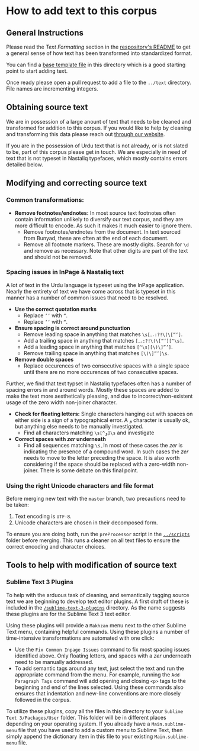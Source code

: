 # How to add text to this corpus

## General Instructions

Please read the *Text Formatting* section in the [respository's README](../README.md) to get a general sense of how text has been transformed into standardized format.

You can find a [base template file](base-template.xml) in this directory which is a good starting point to start adding text.

Once ready please open a pull request to add a file to the `../text` directory. File names are incrementing integers.

## Obtaining source text

We are in possession of a large anount of text that needs to be cleaned and transformed for addition to this corpus. If you would like to help by cleaning and transforming this data please reach out [through our website](https://matnsaz.net/en/contact).

If you are in the possession of Urdu text that is not already, or is not slated to be, part of this corpus please get in touch. We are especially in need of text that is not typeset in Nastaliq typefaces, which mostly contains errors detailed below.

## Modifying and correcting source text

### Common transformations:

- **Remove footnotes/endnotes:** In most source text footnotes often contain information unlikely to diversify our text corpus, and they are more difficult to encode. As such it makes it much easier to ignore them.
  - Remove footnotes/endnotes from the document. In text sourced from Bunyad, these are often at the end of each document.
  - Remove all footnote markers. These are mostly digits. Search for `\d` and remove as necessary. Note that other digits are part of the text and should not be removed.

### Spacing issues in InPage & Nastaliq text

A lot of text in the Urdu language is typeset using the InPage application. Nearly the entirety of text we have come across that is typeset in this manner has a number of common issues that need to be resolved.

- **Use the correct quotation marks**
  - Replace `’’` with `”`.
  - Replace `‘‘` with `“`.
- **Ensure spacing is correct around punctuation**
  - Remove leading space in anything that matches `\s[۔،:?!\(\[“‘]`.
  - Add a trailing space in anything that matches `[۔،:?!\(\[“‘][^\s]`.
  - Add a leading space in anything that matches `[^\s][\)\]”’]`.
  - Remove trailing space in anything that matches `[\)\]”’]\s`.
- **Remove double spaces**
  - Replace occurences of two consecutive spaces with a single space until there are no more occurences of two consecutive spaces.

Further, we find that text typset in Nastaliq typefaces often has a number of spacing errors in and around words. Mostly these spaces are added to make the text more aesthetically pleasing, and due to incorrect/non-existent usage of the zero width non-joiner character. 

- **Check for floating letters:** Single characters hanging out with spaces on either side is a sign of a typographical error. A `و` character is usually ok, but anything else needs to be manually investigated.
  - Find all characters matching `\s[^و]\s` and investigate
- **Correct spaces with *zer* underneath**
  - Find all sequences matching `\sِ`. In most of these cases the *zer* is indicating the presence of a compound word. In such cases the *zer* needs to move to the letter preceding the space. It is also worth considering if the space should be replaced with a zero-width non-joiner. There is some debate on this final point.

### Using the right Unicode characters and file format

Before merging new text with the `master` branch, two precautions need to be taken:
1. Text encoding is `UTF-8`. 
2. Unicode characters are chosen in their decomposed form. 

To ensure you are doing both, run the `preProcessor` script in the [`../scripts`](/scripts) folder before merging. This runs a cleaner on all text files to ensure the correct encoding and character choices. 

## Tools to help with modification of source text

### Sublime Text 3 Plugins

To help with the arduous task of cleaning, and semantically tagging source text we are beginning to develop text editor plugins. A first draft of these is included in the [`/sublime-text-3-plugins`](/sublime-text-3-plugins) directory. As the name suggests these plugins are for the Sublime Text 3 text editor.

Using these plugins will provide a `Makhzan` menu next to the other Sublime Text menu, containing helpful commands. Using these plugins a number of time-intensive transformations are automated with one click:
- Use the `Fix Common Inpage Issues` command to fix most spacing issues identified above. Only floating letters, and spaces with a *zer* underneath need to be manually addressed.
- To add semantic tags around any text, just select the text and run the appropriate command from the menu. For example, running the `Add Paragraph Tags` command will add opening and closing `<p>` tags to the beginning and end of the lines selected. Using these commands also ensures that indentation and new-line conventions are more closely followed in the corpus.

To utilize these plugins, copy all the files in this directory to your `Sublime Text 3/Packages/User` folder. This folder will be in different places depending on your operating system. If you already have a `Main.sublime-menu` file that you have used to add a custom menu to Sublime Text, then simply append the dictionary item in this file to your existing `Main.sublime-menu` file.